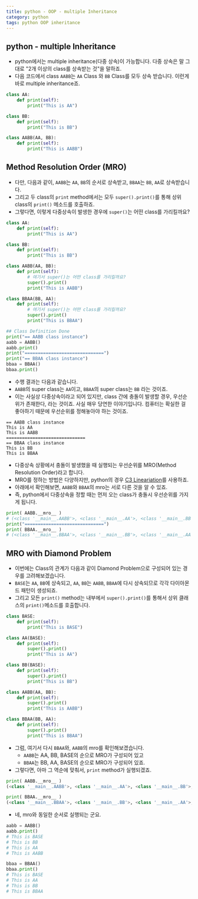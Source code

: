 ```yaml
---
title: python - OOP - multiple Inheritance
category: python
tags: python OOP inheritance
---
```


## python - multiple Inheritance

- python에서는 multiple inheritance(다중 상속)이 가능합니다. 다중 상속은 말 그대로 "2개 이상의 class를 상속받는 것"을 말하죠.
- 다음 코드에서 class `AABB`는 `AA` Class 와 `BB` Class를 모두 상속 받습니다. 이런게 바로 multiple inheritance죠.

```python
class AA:
    def print(self):
        print("This is AA")

class BB:
    def print(self):
        print("This is BB")

class AABB(AA, BB):
    def print(self):
        print("This is AABB")
```

## Method Resolution Order (MRO)

- 다만, 다음과 같이, `AABB`는 `AA`, `BB`의 순서로 상속받고, `BBAA`는 `BB`, `AA`로 상속받습니다.
- 그리고 두 class의 `print` method에서는 모두 `super().print()`를 통해 상위 class의 `print()` 메소드를 호출하죠.
- 그렇다면, 이렇게 다중상속이 발생한 경우에 `super()`는 어떤 class를 가리킬까요?

```python
class AA:
    def print(self):
        print("This is AA")

class BB:
    def print(self):
        print("This is BB")

class AABB(AA, BB):
    def print(self):
        # 여기서 super()는 어떤 class를 가리킬까요?
        super().print()
        print("This is AABB")

class BBAA(BB, AA):
    def print(self):
        # 여기서 super()는 어떤 class를 가리킬까요?
        super().print()
        print("This is BBAA")

## Class Definition Done
print("== AABB class instance")
aabb = AABB()
aabb.print()
print("==============================")
print("== BBAA class instance")
bbaa = BBAA()
bbaa.print()
```

- 수행 결과는 다음과 같습니다.
- `AABB`의 super class는 `AA`이고, `BBAA`의 super class는 `BB` 라는 것이죠.
- 이는 사실상 다중상속이라고 되어 있지만, class 간에 충돌이 발생할 경우, 우선순위가 존재한다, 라는 것이죠. 사실 매우 당연한 이야기입니다. 컴퓨터는 확실한 걸 좋아하기 때문에 우선순위를 정해놓아야 하는 것이죠.

```plaintext
== AABB class instance
This is AA
This is AABB
==============================
== BBAA class instance
This is BB
This is BBAA
```

- 다중상속 상황에서 충돌이 발생했을 때 실행되는 우선순위를 MRO(Method Resolution Order)라고 합니다. 
- MRO를 정하는 방법은 다양하지만, python의 경우 [C3 Lineariation](https://en.wikipedia.org/wiki/C3_linearization)를 사용하죠.
- 아래에서 확인해보면, `AABB`와 `BBAA`의 mro는 서로 다른 것을 알 수 있죠. 
- 즉, python에서 다중상속을 정할 때는 먼저 오는 class가 충돌시 우선순위를 가지게 됩니다.

```python
print( AABB.__mro__ )
# (<class '__main__.AABB'>, <class '__main__.AA'>, <class '__main__.BB'>, <class 'object'>)
print("==============================")
print( BBAA.__mro__ )
# (<class '__main__.BBAA'>, <class '__main__.BB'>, <class '__main__.AA'>, <class 'object'>)
```

## MRO with Diamond Problem

- 이번에는 Class의 관계가 다음과 같이 Diamond Problem으로 구성되어 있는 경우를 고려해보겠습니다.
- `BASE`는 `AA`, `BB`에 상속되고, `AA`, `BB`는 `AABB`, `BBAA`에 다시 상속되므로 각각 다이아몬드 패턴이 생성되죠.
- 그리고 모든 `print()` method는 내부에서 `super().print()`를 통해서 상위 클래스의 `print()`메소드를 호출합니다.

```python
class BASE:
    def print(self):
        print("This is BASE")

class AA(BASE):
    def print(self):
        super().print()
        print("This is AA")

class BB(BASE):
    def print(self):
        super().print()
        print("This is BB")

class AABB(AA, BB):
    def print(self):
        super().print()
        print("This is AABB")

class BBAA(BB, AA):
    def print(self):
        super().print()
        print("This is BBAA")
```

- 그럼, 여기서 다시 `BBAA`와, `AABB`의 mro를 확인해보겠습니다.
  - `AABB`는 AA, BB, BASE의 순으로 MRO가 구성되어 있고
  - `BBAA`는 BB, AA, BASE의 순으로 MRO가 구성되어 있죠. 
- 그렇다면, 아마 그 역순에 맞춰서, `print` method가 실행되겠죠.

```python
print( AABB.__mro__ )
(<class '__main__.AABB'>, <class '__main__.AA'>, <class '__main__.BB'>, <class '__main__.BASE'>, <class 'object'>)

print( BBAA.__mro__ )
(<class '__main__.BBAA'>, <class '__main__.BB'>, <class '__main__.AA'>, <class '__main__.BASE'>, <class 'object'>)
```

- 네, mro와 동일한 순서로 실행되는 군요.

```python
aabb = AABB()
aabb.print()
# This is BASE
# This is BB
# This is AA
# This is AABB

bbaa = BBAA()
bbaa.print()
# This is BASE
# This is AA
# This is BB
# This is BBAA
```

